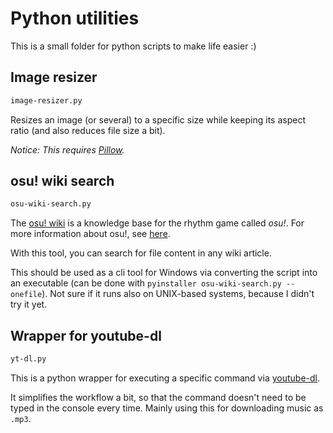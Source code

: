 # Python utilities

This is a small folder for python scripts to make life easier :)

## Image resizer

```md
image-resizer.py
```

Resizes an image (or several) to a specific size while keeping its aspect ratio (and also reduces file size a bit).

*Notice: This requires [Pillow](https://python-pillow.org/).*

## osu! wiki search

```md
osu-wiki-search.py
```

The [osu! wiki](https://github.com/ppy/osu-wiki/) is a knowledge base for the rhythm game called *osu!*. For more information about osu!, see [here](https://osu.ppy.sh).

With this tool, you can search for file content in any wiki article.

This should be used as a cli tool for Windows via converting the script into an executable (can be done with `pyinstaller osu-wiki-search.py --onefile`). Not sure if it runs also on UNIX-based systems, because I didn't try it yet.

## Wrapper for youtube-dl

```md
yt-dl.py
```

This is a python wrapper for executing a specific command via [youtube-dl](https://github.com/ytdl-org/youtube-dl).

It simplifies the workflow a bit, so that the command doesn't need to be typed in the console every time. Mainly using this for downloading music as `.mp3`.
